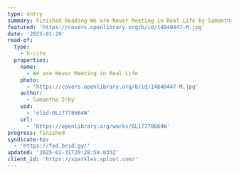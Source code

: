 ```yaml
---
type: entry
summary: Finished Reading We are Never Meeting in Real Life by Samantha Irby
featured: 'https://covers.openlibrary.org/b/id/14840447-M.jpg'
date: '2025-01-29'
read-of:
  type:
    - h-cite
  properties:
    name:
      - We are Never Meeting in Real Life
    photo:
      - 'https://covers.openlibrary.org/b/id/14840447-M.jpg'
    author:
      - Samantha Irby
    uid:
      - 'olid:OL17778664W'
    url:
      - 'https://openlibrary.org/works/OL17778664W'
progress: finished
syndicate-to:
  - 'https://fed.brid.gy/'
updated: '2025-01-31T20:28:58.033Z'
client_id: 'https://sparkles.sploot.com/'
---
```



